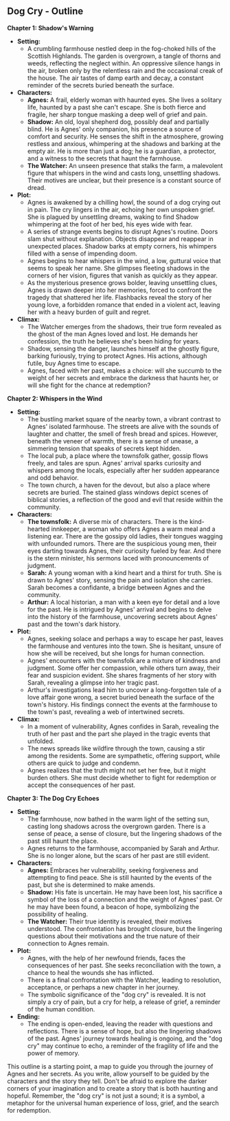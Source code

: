 ## Dog Cry - Outline

**Chapter 1: Shadow's Warning**

* **Setting:** 
    * A crumbling farmhouse nestled deep in the fog-choked hills of the Scottish Highlands. The garden is overgrown, a tangle of thorns and weeds, reflecting the neglect within. An oppressive silence hangs in the air, broken only by the relentless rain and the occasional creak of the house. The air tastes of damp earth and decay, a constant reminder of the secrets buried beneath the surface. 
* **Characters:**
    * **Agnes:**  A frail, elderly woman with haunted eyes. She lives a solitary life, haunted by a past she can't escape. She is both fierce and fragile, her sharp tongue masking a deep well of grief and pain.
    * **Shadow:**  An old, loyal shepherd dog, possibly deaf and partially blind. He is Agnes' only companion, his presence a source of comfort and security. He senses the shift in the atmosphere, growing restless and anxious, whimpering at the shadows and barking at the empty air. He is more than just a dog; he is a guardian, a protector, and a witness to the secrets that haunt the farmhouse.
    * **The Watcher:** An unseen presence that stalks the farm, a malevolent figure that whispers in the wind and casts long, unsettling shadows.  Their motives are unclear, but their presence is a constant source of dread. 
* **Plot:**
    * Agnes is awakened by a chilling howl, the sound of a dog crying out in pain. The cry lingers in the air, echoing her own unspoken grief.  She is plagued by unsettling dreams, waking to find Shadow whimpering at the foot of her bed, his eyes wide with fear. 
    * A series of strange events begins to disrupt Agnes's routine. Doors slam shut without explanation. Objects disappear and reappear in unexpected places. Shadow barks at empty corners, his whimpers filled with a sense of impending doom. 
    * Agnes begins to hear whispers in the wind, a low, guttural voice that seems to speak her name. She glimpses fleeting shadows in the corners of her vision, figures that vanish as quickly as they appear. 
    * As the mysterious presence grows bolder, leaving unsettling clues, Agnes is drawn deeper into her memories, forced to confront the tragedy that shattered her life. Flashbacks reveal the story of her young love, a forbidden romance that ended in a violent act, leaving her with a heavy burden of guilt and regret. 
* **Climax:**
    * The Watcher emerges from the shadows, their true form revealed as the ghost of the man Agnes loved and lost. He demands her confession, the truth he believes she's been hiding for years. 
    * Shadow, sensing the danger, launches himself at the ghostly figure, barking furiously, trying to protect Agnes. His actions, although futile, buy Agnes time to escape.  
    * Agnes, faced with her past, makes a choice: will she succumb to the weight of her secrets and embrace the darkness that haunts her, or will she fight for the chance at redemption?

**Chapter 2: Whispers in the Wind**

* **Setting:**
    * The bustling market square of the nearby town, a vibrant contrast to Agnes' isolated farmhouse. The streets are alive with the sounds of laughter and chatter, the smell of fresh bread and spices.  However, beneath the veneer of warmth, there is a sense of unease, a simmering tension that speaks of secrets kept hidden.
    * The local pub, a place where the townsfolk gather, gossip flows freely, and tales are spun.  Agnes' arrival sparks curiosity and whispers among the locals, especially after her sudden appearance and odd behavior. 
    * The town church, a haven for the devout, but also a place where secrets are buried.  The stained glass windows depict scenes of biblical stories, a reflection of the good and evil that reside within the community.
* **Characters:**
    * **The townsfolk:**  A diverse mix of characters.  There is the kind-hearted innkeeper, a woman who offers Agnes a warm meal and a listening ear.  There are the gossipy old ladies, their tongues wagging with unfounded rumors.  There are the suspicious young men, their eyes darting towards Agnes, their curiosity fueled by fear.  And there is the stern minister, his sermons laced with pronouncements of judgment. 
    * **Sarah:** A young woman with a kind heart and a thirst for truth.  She is drawn to Agnes' story, sensing the pain and isolation she carries. Sarah becomes a confidante, a bridge between Agnes and the community. 
    * **Arthur:** A local historian, a man with a keen eye for detail and a love for the past.  He is intrigued by Agnes' arrival and begins to delve into the history of the farmhouse, uncovering secrets about Agnes' past and the town's dark history. 
* **Plot:**
    * Agnes, seeking solace and perhaps a way to escape her past, leaves the farmhouse and ventures into the town.  She is hesitant, unsure of how she will be received, but she longs for human connection. 
    * Agnes' encounters with the townsfolk are a mixture of kindness and judgment.  Some offer her compassion, while others turn away, their fear and suspicion evident.  She shares fragments of her story with Sarah, revealing a glimpse into her tragic past.  
    * Arthur's investigations lead him to uncover a long-forgotten tale of a love affair gone wrong, a secret buried beneath the surface of the town's history.  His findings connect the events at the farmhouse to the town's past, revealing a web of intertwined secrets. 
* **Climax:**
    * In a moment of vulnerability, Agnes confides in Sarah, revealing the truth of her past and the part she played in the tragic events that unfolded.  
    * The news spreads like wildfire through the town, causing a stir among the residents.  Some are sympathetic, offering support, while others are quick to judge and condemn. 
    * Agnes realizes that the truth might not set her free, but it might burden others.  She must decide whether to fight for redemption or accept the consequences of her past.

**Chapter 3: The Dog Cry Echoes**

* **Setting:**
    * The farmhouse, now bathed in the warm light of the setting sun, casting long shadows across the overgrown garden.  There is a sense of peace, a sense of closure, but the lingering shadows of the past still haunt the place.
    * Agnes returns to the farmhouse, accompanied by Sarah and Arthur.  She is no longer alone, but the scars of her past are still evident.  
* **Characters:**
    * **Agnes:** Embraces her vulnerability, seeking forgiveness and attempting to find peace. She is still haunted by the events of the past, but she is determined to make amends.
    * **Shadow:**  His fate is uncertain. He may have been lost, his sacrifice a symbol of the loss of a connection and the weight of Agnes' past.  Or he may have been found, a beacon of hope, symbolizing the possibility of healing. 
    * **The Watcher:** Their true identity is revealed, their motives understood.  The confrontation has brought closure, but the lingering questions about their motivations and the true nature of their connection to Agnes remain. 
* **Plot:**
    * Agnes, with the help of her newfound friends, faces the consequences of her past.  She seeks reconciliation with the town, a chance to heal the wounds she has inflicted.
    * There is a final confrontation with the Watcher, leading to resolution, acceptance, or perhaps a new chapter in her journey.  
    * The symbolic significance of the "dog cry" is revealed.  It is not simply a cry of pain, but a cry for help, a release of grief, a reminder of the human condition.  
* **Ending:**
    * The ending is open-ended, leaving the reader with questions and reflections.  There is a sense of hope, but also the lingering shadows of the past.  Agnes' journey towards healing is ongoing, and the "dog cry" may continue to echo, a reminder of the fragility of life and the power of memory. 

This outline is a starting point, a map to guide you through the journey of Agnes and her secrets.  As you write, allow yourself to be guided by the characters and the story they tell.  Don't be afraid to explore the darker corners of your imagination and to create a story that is both haunting and hopeful.  Remember, the "dog cry" is not just a sound; it is a symbol, a metaphor for the universal human experience of loss, grief, and the search for redemption. 
